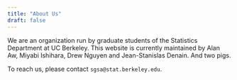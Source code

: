 ```yaml
---
title: "About Us"
draft: false
---
```


We are an organization run by graduate students of the Statistics Department at UC Berkeley. This website is currently maintained by Alan Aw, Miyabi Ishihara, Drew Nguyen and Jean-Stanislas Denain. And two pigs.

To reach us, please contact `sgsa@stat.berkeley.edu`.